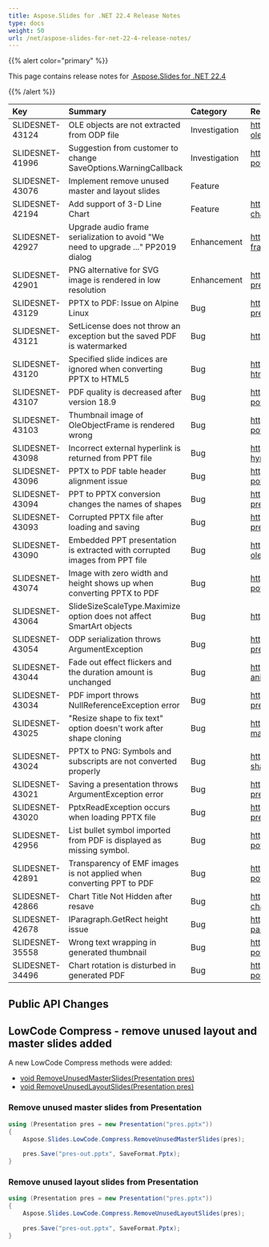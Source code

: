 ```yaml
---
title: Aspose.Slides for .NET 22.4 Release Notes
type: docs
weight: 50
url: /net/aspose-slides-for-net-22-4-release-notes/
---
```


{{% alert color="primary" %}} 

This page contains release notes for [ Aspose.Slides for .NET 22.4](https://www.nuget.org/packages/Aspose.Slides.NET/)

{{% /alert %}} 

|**Key**|**Summary**|**Category**|**Related Documentation**|
| :- | :- | :- | :- |
|SLIDESNET-43124|OLE objects are not extracted from ODP file|Investigation|<https://docs.aspose.com/slides/net/manage-ole/>
|SLIDESNET-41996|Suggestion from customer to change SaveOptions.WarningCallback|Investigation|<https://docs.aspose.com/slides/net/convert-powerpoint/>
|SLIDESNET-43076|Implement remove unused master and layout slides|Feature|
|SLIDESNET-42194|Add support of 3-D Line Chart|Feature|<https://docs.aspose.com/slides/net/powerpoint-charts/>
|SLIDESNET-42927|Upgrade audio frame serialization to avoid "We need to upgrade ..." PP2019 dialog|Enhancement|<https://docs.aspose.com/slides/net/audio-frame/>
|SLIDESNET-42901|PNG alternative for SVG image is rendered in low resolution|Enhancement|<https://docs.aspose.com/slides/net/save-presentation/>
|SLIDESNET-43129|PPTX to PDF: Issue on Alpine Linux|Bug|<https://docs.aspose.com/slides/net/save-presentation/>
|SLIDESNET-43121|SetLicense does not throw an exception but the saved PDF is watermarked|Bug|<https://docs.aspose.com/slides/net/licensing/>
|SLIDESNET-43120|Specified slide indices are ignored when converting PPTX to HTML5|Bug|<https://docs.aspose.com/slides/net/export-to-html5/>
|SLIDESNET-43107|PDF quality is decreased after version 18.9|Bug|<https://docs.aspose.com/slides/net/convert-powerpoint-to-pdf/>
|SLIDESNET-43103|Thumbnail image of OleObjectFrame is rendered wrong|Bug|<https://docs.aspose.com/slides/net/convert-powerpoint-to-png/>
|SLIDESNET-43098|Incorrect external hyperlink is returned from PPT file|Bug|<https://docs.aspose.com/slides/net/manage-hyperlinks/>
|SLIDESNET-43096|PPTX to PDF table header alignment issue|Bug|<https://docs.aspose.com/slides/net/convert-powerpoint-to-pdf/>
|SLIDESNET-43094|PPT to PPTX conversion changes the names of shapes|Bug|<https://docs.aspose.com/slides/net/save-presentation/>
|SLIDESNET-43093|Corrupted PPTX file after loading and saving|Bug|<https://docs.aspose.com/slides/net/save-presentation/>
|SLIDESNET-43090|Embedded PPT presentation is extracted with corrupted images from PPT file|Bug|<https://docs.aspose.com/slides/net/manage-ole/>
|SLIDESNET-43074|Image with zero width and height shows up when converting PPTX to PDF|Bug|<https://docs.aspose.com/slides/net/convert-powerpoint-to-pdf/>
|SLIDESNET-43064|SlideSizeScaleType.Maximize option does not affect SmartArt objects|Bug|<https://docs.aspose.com/slides/net/slide-size/>
|SLIDESNET-43054|ODP serialization throws ArgumentException|Bug|<https://docs.aspose.com/slides/net/save-presentation/>
|SLIDESNET-43044|Fade out effect flickers and the duration amount is unchanged|Bug|<https://docs.aspose.com/slides/net/shape-animation/>
|SLIDESNET-43034|PDF import throws NullReferenceException error|Bug|<https://docs.aspose.com/slides/net/import-presentation/>
|SLIDESNET-43025|"Resize shape to fix text" option doesn't work after shape cloning|Bug|<https://docs.aspose.com/slides/net/shape-manipulations/#clone-shape>
|SLIDESNET-43024|PPTX to PNG: Symbols and subscripts are not converted properly|Bug|<https://docs.aspose.com/slides/net/create-shape-thumbnails/>
|SLIDESNET-43021|Saving a presentation throws ArgumentException error|Bug|<https://docs.aspose.com/slides/net/save-presentation/>
|SLIDESNET-43020|PptxReadException occurs when loading PPTX file|Bug|<https://docs.aspose.com/slides/net/save-presentation/>
|SLIDESNET-42956|List bullet symbol imported from PDF is displayed as missing symbol.|Bug|<https://docs.aspose.com/slides/net/convert-powerpoint-to-pdf/>
|SLIDESNET-42891|Transparency of EMF images is not applied when converting PPT to PDF|Bug|<https://docs.aspose.com/slides/net/convert-powerpoint-to-pdf/>
|SLIDESNET-42866|Chart Title Not Hidden after resave|Bug|<https://docs.aspose.com/slides/net/create-chart/>
|SLIDESNET-42678|IParagraph.GetRect height issue|Bug|<https://docs.aspose.com/slides/net/manage-paragraph/>
|SLIDESNET-35558|Wrong text wrapping in generated thumbnail|Bug|<https://docs.aspose.com/slides/net/convert-powerpoint-to-png/>
|SLIDESNET-34496|Chart rotation is disturbed in generated PDF|Bug|<https://docs.aspose.com/slides/net/convert-powerpoint-to-pdf/>

## Public API Changes ##

## LowCode Compress - remove unused layout and master slides added ##

A new  LowCode Compress methods were added:

* [void RemoveUnusedMasterSlides(Presentation pres)](https://apireference.aspose.com/slides/net/aspose.slides.lowcode/compress/methods/removeunusedmasterslides)
* [void RemoveUnusedLayoutSlides(Presentation pres)](https://apireference.aspose.com/slides/net/aspose.slides.lowcode/compress/methods/removeunusedlayoutslides)

### Remove unused master slides from Presentation

``` csharp
using (Presentation pres = new Presentation("pres.pptx"))
{
    Aspose.Slides.LowCode.Compress.RemoveUnusedMasterSlides(pres);
    
    pres.Save("pres-out.pptx", SaveFormat.Pptx);
}
```

### Remove unused layout slides from Presentation

``` csharp
using (Presentation pres = new Presentation("pres.pptx"))
{
    Aspose.Slides.LowCode.Compress.RemoveUnusedLayoutSlides(pres);
    
    pres.Save("pres-out.pptx", SaveFormat.Pptx);
}
```
